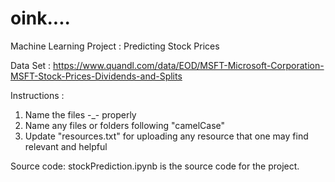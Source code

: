 # oink....
Machine Learning Project : Predicting Stock Prices

Data Set : https://www.quandl.com/data/EOD/MSFT-Microsoft-Corporation-MSFT-Stock-Prices-Dividends-and-Splits

Instructions : 
1. Name the files -_- properly
2. Name any files or folders following "camelCase"
3. Update "resources.txt" for uploading any resource that one may find relevant and helpful

Source code:
stockPrediction.ipynb is the source code for the project.
